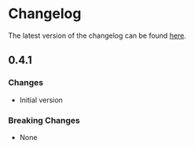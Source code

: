 # Changelog

The latest version of the changelog can be found [here](/Azure/bicep-registry-modules/blob/main/avm/res/resources/resource-group/CHANGELOG.md).

## 0.4.1

### Changes

- Initial version

### Breaking Changes

- None
